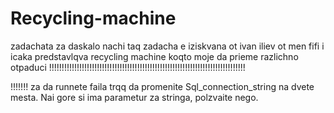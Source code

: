 # Recycling-machine
zadachata za daskalo
nachi taq zadacha e iziskvana ot ivan iliev ot men fifi i icaka
predstavlqva recycling machine koqto moje da prieme razlichno otpaduci
!!!!!!!!!!!!!!!!!!!!!!!!!!!!!!!!!!!!!!!!!!!!!!!!!!!!!!!!!!!!!!!!!!!!!!!!!!!!!!

!!!!!!! za da runnete faila trqq da promenite Sql_connection_string na dvete mesta. Nai gore si ima parametur za stringa, polzvaite nego.
